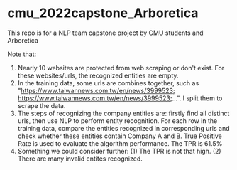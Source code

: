 # cmu_2022capstone_Arboretica
This repo is for a NLP team capstone project by CMU students and Arboretica  

Note that:
1. Nearly 10 websites are protected from web scraping or don't exist. For these websites/urls, the recognized entities are empty.
2. In the training data, some urls are combines together, such as "https://www.taiwannews.com.tw/en/news/3999523; https://www.taiwannews.com.tw/en/news/3999523;...". I split them to scrape the data.
3. The steps of recognizing the company entities are: firstly find all distinct urls, then use NLP to perform entity recognition. For each row in the training data, compare the entities recognized in corresponding urls and check whether these entities contain Company A and B. True Positive Rate is used to evaluate the algorithm performance. The TPR is 61.5%
4. Something we could consider further: (1) The TPR is not that high. (2) There are many invalid entites recognized.

